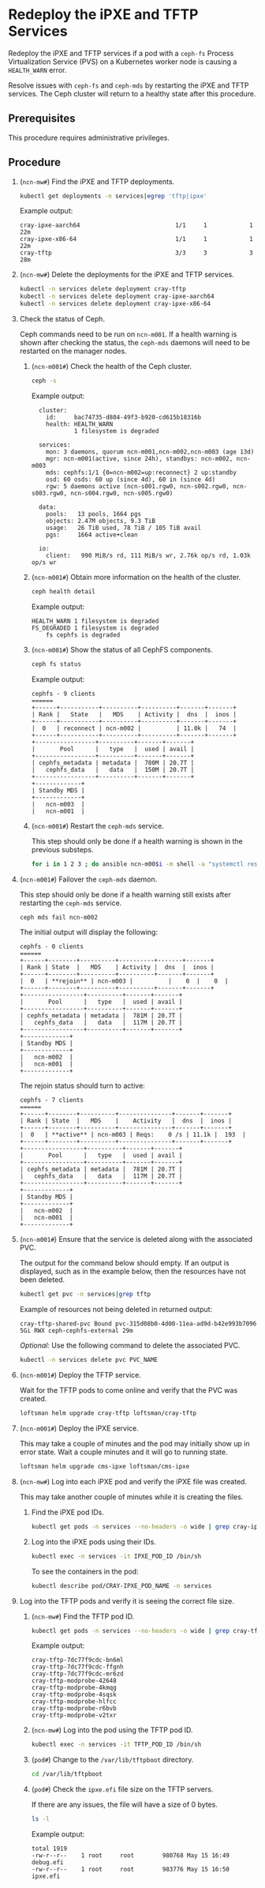 # Redeploy the iPXE and TFTP Services

Redeploy the iPXE and TFTP services if a pod with a `ceph-fs` Process Virtualization Service \(PVS\) on a Kubernetes worker node is causing a `HEALTH_WARN` error.

Resolve issues with `ceph-fs` and `ceph-mds` by restarting the iPXE and TFTP services. The Ceph cluster will return to a healthy state after this procedure.

## Prerequisites

This procedure requires administrative privileges.

## Procedure

1. (`ncn-mw#`) Find the iPXE and TFTP deployments.

    ```bash
    kubectl get deployments -n services|egrep 'tftp|ipxe'
    ```

    Example output:

    ```text
    cray-ipxe-aarch64                           1/1     1            1           22m
    cray-ipxe-x86-64                            1/1     1            1           22m
    cray-tftp                                   3/3     3            3           28m
    ```

1. (`ncn-mw#`) Delete the deployments for the iPXE and TFTP services.

    ```bash
    kubectl -n services delete deployment cray-tftp
    kubectl -n services delete deployment cray-ipxe-aarch64
    kubectl -n services delete deployment cray-ipxe-x86-64
    ```

1. Check the status of Ceph.

    Ceph commands need to be run on `ncn-m001`. If a health warning is shown after checking the status, the `ceph-mds`
    daemons will need to be restarted on the manager nodes.

    1. (`ncn-m001#`) Check the health of the Ceph cluster.

        ```bash
        ceph -s
        ```

        Example output:

        ```text
          cluster:
            id:     bac74735-d804-49f3-b920-cd615b18316b
            health: HEALTH_WARN
                    1 filesystem is degraded

          services:
            mon: 3 daemons, quorum ncn-m001,ncn-m002,ncn-m003 (age 13d)
            mgr: ncn-m001(active, since 24h), standbys: ncn-m002, ncn-m003
            mds: cephfs:1/1 {0=ncn-m002=up:reconnect} 2 up:standby
            osd: 60 osds: 60 up (since 4d), 60 in (since 4d)
            rgw: 5 daemons active (ncn-s001.rgw0, ncn-s002.rgw0, ncn-s003.rgw0, ncn-s004.rgw0, ncn-s005.rgw0)

          data:
            pools:   13 pools, 1664 pgs
            objects: 2.47M objects, 9.3 TiB
            usage:   26 TiB used, 78 TiB / 105 TiB avail
            pgs:     1664 active+clean

          io:
            client:   990 MiB/s rd, 111 MiB/s wr, 2.76k op/s rd, 1.03k op/s wr
        ```

    1. (`ncn-m001#`) Obtain more information on the health of the cluster.

        ```bash
        ceph health detail
        ```

        Example output:

        ```text
        HEALTH_WARN 1 filesystem is degraded
        FS_DEGRADED 1 filesystem is degraded
            fs cephfs is degraded
        ```

    1. (`ncn-m001#`) Show the status of all CephFS components.

        ```bash
        ceph fs status
        ```

        Example output:

        ```text
        cephfs - 9 clients
        ======
        +------+-----------+----------+----------+-------+-------+
        | Rank |   State   |   MDS    | Activity |  dns  |  inos |
        +------+-----------+----------+----------+-------+-------+
        |  0   | reconnect | ncn-m002 |          | 11.0k |   74  |
        +------+-----------+----------+----------+-------+-------+
        +-----------------+----------+-------+-------+
        |       Pool      |   type   |  used | avail |
        +-----------------+----------+-------+-------+
        | cephfs_metadata | metadata |  780M | 20.7T |
        |   cephfs_data   |   data   |  150M | 20.7T |
        +-----------------+----------+-------+-------+
        +-------------+
        | Standby MDS |
        +-------------+
        |   ncn-m003  |
        |   ncn-m001  |
        ```

    1. (`ncn-m001#`) Restart the `ceph-mds` service.

        This step should only be done if a health warning is shown in the previous substeps.

        ```bash
        for i in 1 2 3 ; do ansible ncn-m00$i -m shell -a "systemctl restart ceph-mds@ncn-m00$i"; done
        ```

1. (`ncn-m001#`) Failover the `ceph-mds` daemon.

    This step should only be done if a health warning still exists after restarting the `ceph-mds` service.

    ```bash
    ceph mds fail ncn-m002
    ```

    The initial output will display the following:

    ```text
    cephfs - 0 clients
    ======
    +------+--------+----------+----------+-------+-------+
    | Rank | State  |   MDS    | Activity |  dns  |  inos |
    +------+--------+----------+----------+-------+-------+
    |  0   | **rejoin** | ncn-m003 |          |    0  |    0  |
    +------+--------+----------+----------+-------+-------+
    +-----------------+----------+-------+-------+
    |       Pool      |   type   |  used | avail |
    +-----------------+----------+-------+-------+
    | cephfs_metadata | metadata |  781M | 20.7T |
    |   cephfs_data   |   data   |  117M | 20.7T |
    +-----------------+----------+-------+-------+
    +-------------+
    | Standby MDS |
    +-------------+
    |   ncn-m002  |
    |   ncn-m001  |
    +-------------+
    ```

    The rejoin status should turn to active:

    ```text
    cephfs - 7 clients
    ======
    +------+--------+----------+---------------+-------+-------+
    | Rank | State  |   MDS    |    Activity   |  dns  |  inos |
    +------+--------+----------+---------------+-------+-------+
    |  0   | **active** | ncn-m003 | Reqs:    0 /s | 11.1k |  193  |
    +------+--------+----------+---------------+-------+-------+
    +-----------------+----------+-------+-------+
    |       Pool      |   type   |  used | avail |
    +-----------------+----------+-------+-------+
    | cephfs_metadata | metadata |  781M | 20.7T |
    |   cephfs_data   |   data   |  117M | 20.7T |
    +-----------------+----------+-------+-------+
    +-------------+
    | Standby MDS |
    +-------------+
    |   ncn-m002  |
    |   ncn-m001  |
    +-------------+
    ```

1. (`ncn-m001#`) Ensure that the service is deleted along with the associated PVC.

    The output for the command below should empty. If an output is displayed, such as in the example below, then the resources have not been deleted.

    ```bash
    kubectl get pvc -n services|grep tftp
    ```

    Example of resources not being deleted in returned output:

    ```text
    cray-tftp-shared-pvc Bound pvc-315d08b0-4d00-11ea-ad9d-b42e993b7096 5Gi RWX ceph-cephfs-external 29m
    ```

    *Optional:* Use the following command to delete the associated PVC.

    ```bash
    kubectl -n services delete pvc PVC_NAME
    ```

1. (`ncn-m001#`) Deploy the TFTP service.

    Wait for the TFTP pods to come online and verify that the PVC was created.

    ```bash
    loftsman helm upgrade cray-tftp loftsman/cray-tftp
    ```

1. (`ncn-m001#`) Deploy the iPXE service.

    This may take a couple of minutes and the pod may initially show up in error state.
    Wait a couple minutes and it will go to running state.

    ```bash
    loftsman helm upgrade cms-ipxe loftsman/cms-ipxe
    ```

1. (`ncn-mw#`) Log into each iPXE pod and verify the iPXE file was created.

    This may take another couple of minutes while it is creating the files.

    1. Find the iPXE pod IDs.

        ```bash
        kubectl get pods -n services --no-headers -o wide | grep cray-ipxe | awk '{print $1}'
        ```

    1. Log into the iPXE pods using their IDs.

        ```bash
        kubectl exec -n services -it IPXE_POD_ID /bin/sh
        ```

        To see the containers in the pod:

        ```bash
        kubectl describe pod/CRAY-IPXE_POD_NAME -n services
        ```

1. Log into the TFTP pods and verify it is seeing the correct file size.

    1. (`ncn-mw#`) Find the TFTP pod ID.

        ```bash
        kubectl get pods -n services --no-headers -o wide | grep cray-tftp | awk '{print $1}'
        ```

        Example output:

        ```text
        cray-tftp-7dc77f9cdc-bn6ml
        cray-tftp-7dc77f9cdc-ffgnh
        cray-tftp-7dc77f9cdc-mr6zd
        cray-tftp-modprobe-42648
        cray-tftp-modprobe-4kmqg
        cray-tftp-modprobe-4sqsk
        cray-tftp-modprobe-hlfcc
        cray-tftp-modprobe-r6bvb
        cray-tftp-modprobe-v2txr
        ```

    1. (`ncn-mw#`) Log into the pod using the TFTP pod ID.

        ```bash
        kubectl exec -n services -it TFTP_POD_ID /bin/sh
        ```

    1. (`pod#`) Change to the `/var/lib/tftpboot` directory.

        ```bash
        cd /var/lib/tftpboot
        ```

    1. (`pod#`) Check the `ipxe.efi` file size on the TFTP servers.

        If there are any issues, the file will have a size of 0 bytes.

        ```bash
        ls -l
        ```

        Example output:

        ```text
        total 1919
        -rw-r--r--    1 root     root        980768 May 15 16:49 debug.efi
        -rw-r--r--    1 root     root        983776 May 15 16:50 ipxe.efi
        ```
